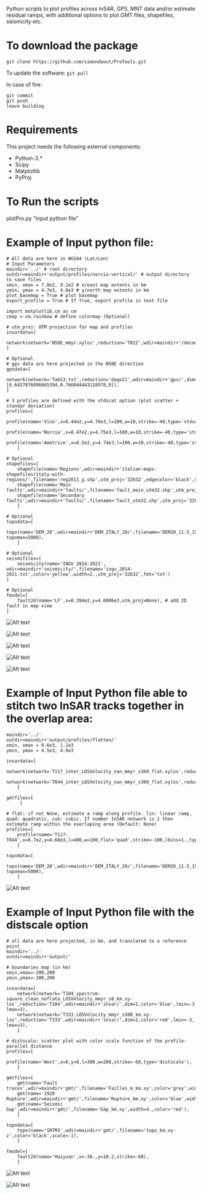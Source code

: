 Python scripts to plot profiles across InSAR, GPS, MNT data and/or estimate residual ramps, with additional options to plot GMT files, shapefiles, seismicity etc. 

To download the package
=============
```git clone https://github.com/simondaout/ProTools.git```

To update the software:
```git pull```

In case of fire:
```
git commit
git push
leave building
```

Requirements
=============
This project needs the following external components:
 * Python-3.*
 * Scipy 
 * Matplotlib 
 * PyProj 

To Run the scripts 
=============
plotPro.py "Input python file"


Example of Input python file:
============

	# All data are here in WGS84 (Lat/Lon)
	# Input Parameters
	maindir='../' # root directory 
	outdir=maindir+'output/profiles/norcia-vertical/' # output directory to save files
	xmin, xmax = 7.8e2, 9.1e2 # x/east map extents in km
	ymin, ymax = 4.7e3, 4.8e3 # y/north map extents in km
	plot_basemap = True # plot basemap 
	export_profile = True # If True, export profile in text file

	import matplotlib.cm as cm
	cmap = cm.rainbow # define colormap (Optional)

    # utm_proj: UTM projection for map and profiles	
	insardata=[
        network(network='N50E_mmyr.xylos',reduction='T022',wdir=maindir+'/decomposition/8looks/',dim=1,scale=1,utm_proj='32632',color='dodgerblue',lmin=-8,lmax=8),
	]

	# Optional
	# gps data are here projected in the N50E direction
	gpsdata=[
        network(network='TabS3.txt',reduction='dago21',wdir=maindir+'gps/',dim=3,scale=1,utm_proj='32632',lmin=-2.5,lmax=5,proj=[0.6427876096865394,0.766044443118978,0]),
	]
	
	# 3 profiles are defined with the stdscat option (plot scatter + standar deviation)
	profiles=[
         profile(name='Viso',x=8.44e2,y=4.76e3,l=100,w=10,strike=-40,type='stdscat',lbins=1.),
         profile(name='Norcia',x=8.47e2,y=4.75e3,l=100,w=10,strike=-40,type='stdscat',lbins=1.),
         profile(name='Amatrice',x=8.5e2,y=4.74e3,l=100,w=10,strike=-40,type='stdscat',lbins=1.),
        ]

	# Optional
	shapefiles=[
        shapefile(name='Regions',wdir=maindir+'italian-maps-shapefiles/italy-with-regions/',filename='reg2011_g.shp',utm_proj='32632',edgecolor='black',color='none',linewidth=0.5),
        shapefile(name='Main faults',wdir=maindir+'faults/',filename='fault_main_utm32.shp',utm_proj='32632',edgecolor='none',color='red'),
        shapefile(name='Secondary faults',wdir=maindir+'faults/',filename='fault_utm32.shp',utm_proj='32632',edgecolor='none',color='red',linewidth=0.5)
        ]

	# Optional
	topodata=[
        topo(name='DEM_20',wdir=maindir+'DEM_ITALY_20/',filename='DEM20_11.5_15_41.5_43.5_s360.xyz',color='black',width=1.,utm_proj='32632',scale=1,topomin=0, topomax=5000),
        ]

	# Optional
	seismifiles=[
        seismicity(name='INGV 2014-2021', wdir=maindir+'seismicity/',filename='ingv_2014-2021.txt',color='yellow',width=2.,utm_proj='32632',fmt='txt')
	]

	# Optional
	fmodel=[
		fault2d(name='LF',x=8.394e2,y=4.6806e3,utm_proj=None), # add 2D fault in map view
	]


![Alt text](figures/4pro-map.jpg)

![Alt text](figures/4-pro-los.jpg)

![Alt text](figures/4-pro-gps.jpg)

![Alt text](figures/4-pro-topo.jpg)

![Alt text](figures/4_gpsVSinsar.jpg)

Example of Input Python file able to stitch two InSAR tracks together in the overlap area:
============
	
	maindir='../'
	outdir=maindir+'output/profiles/flatten/'
	xmin, xmax = 0.6e3, 1.1e3
	ymin, ymax = 4.5e3, 4.9e3

	insardata=[
        network(network='T117_inter_LOSVelocity_nan_mmyr_s360_flat.xylos',reduction='T117',wdir=maindir+'/T117/ts/',dim=1,color='dodgerblue',lmin=-5,lmax=5,samp=10,perc=98,utm_proj='32632'),
        network(network='T044_inter_LOSVelocity_nan_mmyr_s360_flat.xylos',reduction='T044',wdir=maindir+'/T044/ts/',dim=1,color='coral',lmin=-5,lmax=5,samp=10,perc=98,utm_proj='32632'),
        ]

	gmtfiles=[
         ]

	# flat: if not None, estimate a ramp along profile. lin: linear ramp, quad: quadratic, cub: cubic. If number InSAR network is 2 then estimate ramp within the overlaping area (Default: None)
	profiles=[
        profile(name='T117-T044',x=8.7e2,y=4.68e3,l=400,w=100,flat='quad',strike=-100,lbins=1.,type='std'),
        ]

	topodata=[
        topo(name='DEM_20',wdir=maindir+'DEM_ITALY_20/',filename='DEM20_11.5_15_41.5_43.5_s360.xyz',color='black',width=1.,utm_proj='32632',scale=1,topomin=0, topomax=5000),
        ]


![Alt text](figures/T117-T044pro-los.jpg)

Example of Input Python file with the distscale option
============

	# all data are here projected, in km, and translated to a reference point
	maindir='../'
	outdir=maindir+'output/'

	# boundaries map (in km)
	xmin,xmax=-200,200
	ymin,ymax=-200,200

	insardata=[
        network(network='T104_spectrum-square_clean_noflata_LOSVelocity_mmyr_s8_km.xy-los',reduction='T104',wdir=maindir+'insar/',dim=1,color='blue',lmin=-3, lmax=3),
        network(network='T333_LOSVelocity_mmyr_s500_km.xy-los',reduction='T333',wdir=maindir+'insar/',dim=1,color='red',lmin=-3, lmax=3),
        ]

	# distscale: scatter plot with color scale function of the profile-parallel distance
	profiles=[
         profile(name='West',x=0,y=0,l=300,w=200,strike=-68,type='distscale'),
        ]

	gmtfiles=[
        gmt(name='Fault traces',wdir=maindir+'gmt/',filename='Failles_m_km.xy',color='grey',width=2.),
        gmt(name='1920 Rupture',wdir=maindir+'gmt/',filename='Rupture_km.xy',color='blue',width=4.),
        gmt(name='Seismic Gap',wdir=maindir+'gmt/',filename='Gap_km.xy',width=4.,color='red'),
        ]

	topodata=[
        topo(name='SRTM3',wdir=maindir+'gmt/',filename='topo_km.xy-z',color='black',scale=-1),
        ]

	fmodel=[
        fault2d(name='Haiyuan',x=-36.,y=10.2,strike=-68),
        ]

![Alt text](figures/Westpro-map.jpg)

![Alt text](figures/West-pro-los.jpg)
